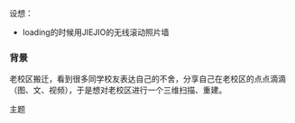 设想：
- loading的时候用JIEJIO的无线滚动照片墙


### 背景

老校区搬迁，看到很多同学校友表达自己的不舍，分享自己在老校区的点点滴滴（图、文、视频），于是想对老校区进行一个三维扫描、重建。

主题